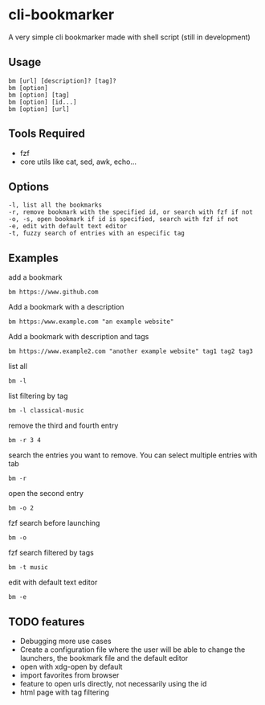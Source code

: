 # cli-bookmarker
A very simple cli bookmarker made with shell script (still in development)

## Usage
```
bm [url] [description]? [tag]?
bm [option]
bm [option] [tag]
bm [option] [id...]
bm [option] [url]
```

## Tools Required
* fzf
* core utils like cat, sed, awk, echo...

## Options
```
-l, list all the bookmarks
-r, remove bookmark with the specified id, or search with fzf if not
-o, -s, open bookmark if id is specified, search with fzf if not 
-e, edit with default text editor
-t, fuzzy search of entries with an especific tag
```

## Examples

add a bookmark
```
bm https://www.github.com
```

Add a bookmark with a description
```
bm https:/www.example.com "an example website"
```

Add a bookmark with description and tags
```
bm https://www.example2.com "another example website" tag1 tag2 tag3
```

list all
```
bm -l
```

list filtering by tag
```
bm -l classical-music
```

remove the third and fourth entry
```
bm -r 3 4
```

search the entries you want to remove. You can select multiple entries with tab
```
bm -r
```

open the second entry
```
bm -o 2
```

fzf search before launching
```
bm -o
```

fzf search filtered by tags
```
bm -t music
```

edit with default text editor
```
bm -e
```

## TODO features

* Debugging more use cases
* Create a configuration file where the user will be able to change the launchers, the bookmark file and the default editor
* open with xdg-open by default
* import favorites from browser
* feature to open urls directly, not necessarily using the id
* html page with tag filtering
